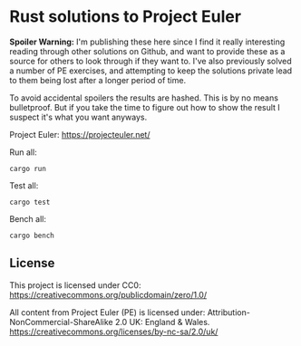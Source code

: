# Rust solutions to Project Euler

**Spoiler Warning:** I'm publishing these here since I find it really interesting reading through
other solutions on Github, and want to provide these as a source for others to look through if they
want to. I've also previously solved a number of PE exercises, and attempting to keep the solutions
private lead to them being lost after a longer period of time.

To avoid accidental spoilers the results are hashed. This is by no means bulletproof. But if you
take the time to figure out how to show the result I suspect it's what you want anyways.

Project Euler: https://projecteuler.net/

Run all:

```
cargo run
```

Test all:

```
cargo test
```

Bench all:

```
cargo bench
```

## License

This project is licensed under CC0:
https://creativecommons.org/publicdomain/zero/1.0/

All content from Project Euler (PE) is licensed under:
Attribution-NonCommercial-ShareAlike 2.0 UK: England & Wales.
https://creativecommons.org/licenses/by-nc-sa/2.0/uk/
